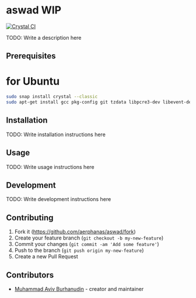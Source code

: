 # aswad WIP

[![Crystal CI](https://github.com/aerphanas/Aswad/actions/workflows/crystal.yml/badge.svg)](https://github.com/aerphanas/Aswad/actions/workflows/crystal.yml)

TODO: Write a description here

## Prerequisites

# for Ubuntu
```sh
sudo snap install crystal --classic
sudo apt-get install gcc pkg-config git tzdata libpcre3-dev libevent-dev libyaml-dev libgmp-dev libssl-dev libxml2-dev libz-dev
```

## Installation

TODO: Write installation instructions here

## Usage

TODO: Write usage instructions here

## Development

TODO: Write development instructions here

## Contributing

1. Fork it (<https://github.com/aerphanas/aswad/fork>)
2. Create your feature branch (`git checkout -b my-new-feature`)
3. Commit your changes (`git commit -am 'Add some feature'`)
4. Push to the branch (`git push origin my-new-feature`)
5. Create a new Pull Request

## Contributors

- [Muhammad Aviv Burhanudin](https://github.com/your-github-user) - creator and maintainer

